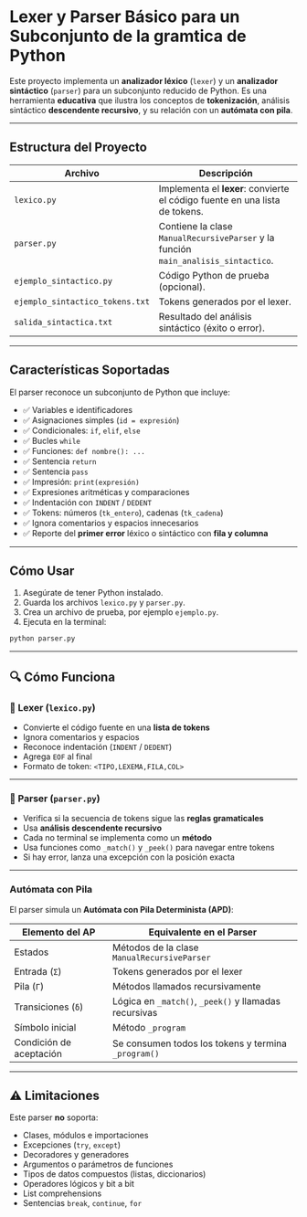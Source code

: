# Lexer y Parser Básico para un Subconjunto de la gramtica de Python

Este proyecto implementa un **analizador léxico** (`lexer`) y un **analizador sintáctico** (`parser`) para un subconjunto reducido de Python. Es una herramienta **educativa** que ilustra los conceptos de **tokenización**, análisis sintáctico **descendente recursivo**, y su relación con un **autómata con pila**.

---

##  Estructura del Proyecto

| Archivo         | Descripción                                                                 |
|----------------|-----------------------------------------------------------------------------|
| `lexico.py`     | Implementa el **lexer**: convierte el código fuente en una lista de tokens. |
| `parser.py`     | Contiene la clase `ManualRecursiveParser` y la función `main_analisis_sintactico`. |
| `ejemplo_sintactico.py` | Código Python de prueba (opcional).                                      |
| `ejemplo_sintactico_tokens.txt` | Tokens generados por el lexer.                                   |
| `salida_sintactica.txt` | Resultado del análisis sintáctico (éxito o error).                      |

---

## Características Soportadas

El parser reconoce un subconjunto de Python que incluye:

- ✅ Variables e identificadores
- ✅ Asignaciones simples (`id = expresión`)
- ✅ Condicionales: `if`, `elif`, `else`
- ✅ Bucles `while`
- ✅ Funciones: `def nombre(): ...` 
- ✅ Sentencia `return`
- ✅ Sentencia `pass`
- ✅ Impresión: `print(expresión)`
- ✅ Expresiones aritméticas y comparaciones
- ✅ Indentación con `INDENT` / `DEDENT`
- ✅ Tokens: números (`tk_entero`), cadenas (`tk_cadena`)
- ✅ Ignora comentarios y espacios innecesarios
- ✅ Reporte del **primer error** léxico o sintáctico con **fila y columna**

---

## Cómo Usar

1. Asegúrate de tener Python instalado.
2. Guarda los archivos `lexico.py` y `parser.py`.
3. Crea un archivo de prueba, por ejemplo `ejemplo.py`.
4. Ejecuta en la terminal:

```bash
python parser.py
```

---

## 🔍 Cómo Funciona

### 🧩 Lexer (`lexico.py`)

- Convierte el código fuente en una **lista de tokens**
- Ignora comentarios y espacios
- Reconoce indentación (`INDENT` / `DEDENT`)
- Agrega `EOF` al final
- Formato de token: `<TIPO,LEXEMA,FILA,COL>`

---

### 🧠 Parser (`parser.py`)

- Verifica si la secuencia de tokens sigue las **reglas gramaticales**
- Usa **análisis descendente recursivo**
- Cada no terminal se implementa como un **método**
- Usa funciones como `_match()` y `_peek()` para navegar entre tokens
- Si hay error, lanza una excepción con la posición exacta

---

### Autómata con Pila

El parser simula un **Autómata con Pila Determinista (APD)**:

| Elemento del AP               | Equivalente en el Parser                             |
|------------------------------|------------------------------------------------------|
| Estados                      | Métodos de la clase `ManualRecursiveParser`         |
| Entrada (`Σ`)                | Tokens generados por el lexer                       |
| Pila (`Γ`)                   | Métodos llamados recursivamente                     |
| Transiciones (`δ`)           | Lógica en `_match()`, `_peek()` y llamadas recursivas |
| Símbolo inicial              | Método `_program`                                   |
| Condición de aceptación      | Se consumen todos los tokens y termina `_program()` |

---

## ⚠️ Limitaciones

Este parser **no** soporta:

- Clases, módulos e importaciones
- Excepciones (`try`, `except`)
- Decoradores y generadores
- Argumentos o parámetros de funciones
- Tipos de datos compuestos (listas, diccionarios)
- Operadores lógicos y bit a bit
- List comprehensions
- Sentencias `break`, `continue`, `for`

